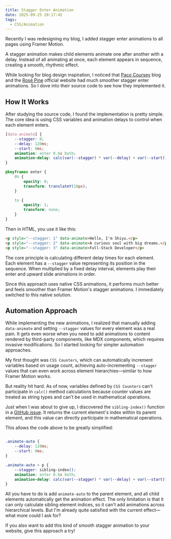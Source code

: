```yaml
---
title: Stagger Enter Animation
date: 2025-09-25 20:17:45
tags:
  - CSS/Animation
---
```


Recently I was redesigning my blog, I added stagger enter animations to all pages using Framer Motion.

A stagger animation makes child elements animate one after another with a delay. Instead of all animating at once, each element appears in sequence, creating a smooth, rhythmic effect.

While looking for blog design inspiration, I noticed that [Paco Coursey](https://paco.me/) blog and the [Rosé Pine](https://rosepinetheme.com/) official website had much smoother stagger enter animations. So I dove into their source code to see how they implemented it.

## How It Works

After studying the source code, I found the implementation is pretty simple. The core idea is using CSS variables and animation delays to control when each element enters.

```css
[data-animate] {
    --stagger: 0;
    --delay: 120ms;
    --start: 0ms;
    animation: enter 0.6s both;
    animation-delay: calc(var(--stagger) * var(--delay) + var(--start));
}

@keyframes enter {
    0% {
        opacity: 0;
        transform: translateY(10px);
    }

    to {
        opacity: 1;
        transform: none;
    }
}
```

Then in HTML, you use it like this:

```html
<p style="--stagger: 1" data-animate>Hello, I'm Shiyu.</p>
<p style="--stagger: 2" data-animate>A curious soul with big dreams.</p>
<p style="--stagger: 3" data-animate>Full-Stack Developer</p>
```

The core principle is calculating different delay times for each element. Each element has a `--stagger` value representing its position in the sequence. When multiplied by a fixed delay interval, elements play their enter and upward slide animations in order.

Since this approach uses native CSS animations, it performs much better and feels smoother than Framer Motion's stagger animations. I immediately switched to this native solution.

## Automation Approach

While implementing the new animations, I realized that manually adding `data-animate` and setting `--stagger` values for every element was a real pain. It gets even worse when you need to add animations to content rendered by third-party components, like MDX components, which requires invasive modifications. So I started looking for simpler automation approaches.

My first thought was `CSS Counters`, which can automatically increment variables based on usage count, achieving auto-incrementing `--stagger` values that can even work across element hierarchies—similar to how Framer Motion works.

But reality hit hard. As of now, variables defined by `CSS Counters` can't participate in `calc()` method calculations because counter values are treated as string types and can't be used in mathematical operations.

Just when I was about to give up, I discovered the `sibling-index()` function in a [GitHub issue](https://github.com/w3c/csswg-drafts/issues/1026). It returns the current element's index within its parent element, and this value can directly participate in mathematical operations.

This allows the code above to be greatly simplified:

```css

.animate-auto {
	--delay: 120ms;
	--start: 0ms;
}

.animate-auto > p {
	--stagger: sibling-index();
	animation: enter 0.6s both;
	animation-delay: calc(var(--stagger) * var(--delay) + var(--start));
}
```

All you have to do is add `animate-auto` to the parent element, and all child elements automatically get the animation effect. The only limitation is that it can only calculate sibling element indices, so it can't add animations across hierarchical levels. But I'm already quite satisfied with the current effect—what more could I ask for?

If you also want to add this kind of smooth stagger animation to your website, give this approach a try!
